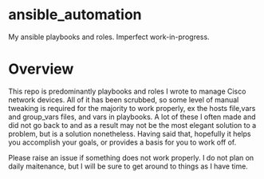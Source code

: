 # ansible_automation
My ansible playbooks and roles. Imperfect work-in-progress.

# Overview
This repo is predominantly playbooks and roles I wrote to manage Cisco network devices. All of it has been scrubbed, so some level of manual tweaking is required for the majority to work properly, ex the hosts file,vars and group_vars files, and vars in playbooks. A lot of these I often made and did not go back to and as a result may not be the most elegant solution to a problem, but is a solution nonetheless. Having said that, hopefully it helps you accomplish your goals, or provides a basis for you to work off of. 

Please raise an issue if something does not work properly. I do not plan on daily maitenance, but I will be sure to get around to things as I have time. 

